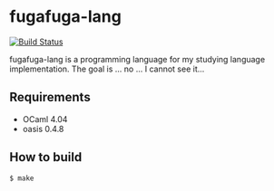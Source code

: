 # fugafuga-lang

[![Build Status](https://travis-ci.org/gyaneman/fugafuga-lang.svg?branch=master)](https://travis-ci.org/gyaneman/fugafuga-lang)

fugafuga-lang is a programming language for my studying language implementation.
The goal is ... no ... I cannot see it...

## Requirements

- OCaml 4.04
- oasis 0.4.8

## How to build

```
$ make
```
